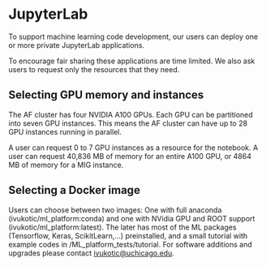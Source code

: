 # JupyterLab

To support machine learning code development, our users can deploy one or more private JupyterLab applications.

To encourage fair sharing these applications are time limited. We also ask users to request only the resources that they need.

## Selecting GPU memory and instances

The AF cluster has four NVIDIA A100 GPUs. Each GPU can be partitioned into seven GPU instances. This means the AF cluster can have up to 28 GPU instances running in parallel. 

A user can request 0 to 7 GPU instances as a resource for the notebook. A user can request 40,836 MB of memory for an entire A100 GPU, or 4864 MB of memory for a MIG instance.

## Selecting a Docker image

Users can choose between two images: One with full anaconda (ivukotic/ml_platform:conda) and one with NVidia GPU and ROOT support (ivukotic/ml_platform:latest). The later has most of the ML packages (Tensorflow, Keras, ScikitLearn,...) preinstalled, and a small tutorial with example codes in /ML_platform_tests/tutorial.
For software additions and upgrades please contact ivukotic@uchicago.edu.
